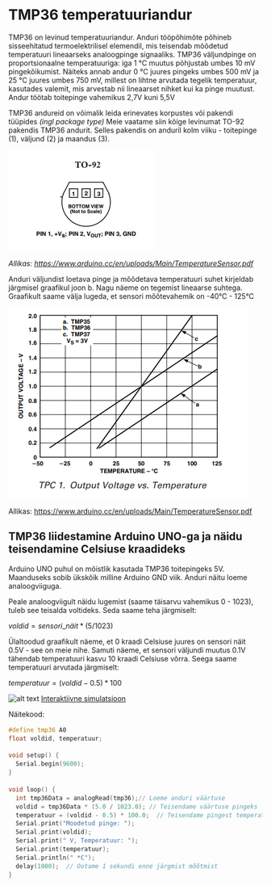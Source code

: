 # TMP36 temperatuuriandur

TMP36 on levinud temperatuuriandur. Anduri tööpõhimõte põhineb sisseehitatud termoelektrilisel elemendil, mis teisendab mõõdetud temperatuuri lineaarseks analoogpinge signaaliks. TMP36 väljundpinge on proportsionaalne temperatuuriga: iga 1 °C muutus põhjustab umbes 10 mV pingekõikumist. Näiteks annab andur 0 °C juures pingeks umbes 500 mV ja 25 °C juures umbes 750 mV, millest on lihtne arvutada tegelik temperatuur, kasutades valemit, mis arvestab nii lineaarset nihket kui ka pinge muutust. Andur töötab toitepinge vahemikus 2,7V kuni 5,5V

TMP36 andureid on võimalik leida erinevates korpustes või pakendi tüüpides *(ingl package type)* Meie vaatame siin kõige levinumat TO-92 pakendis TMP36 andurit. Selles pakendis on anduril kolm viiku - toitepinge (1), väljund (2) ja maandus (3).

![alt text](meedia/TMP36_TO-92.png)

*Allikas: https://www.arduino.cc/en/uploads/Main/TemperatureSensor.pdf*

Anduri väljundist loetava pinge ja mõõdetava temperatuuri suhet kirjeldab järgmisel graafikul joon b. Nagu näeme on tegemist lineaarse suhtega. Graafikult saame välja lugeda, et sensori mõõtevahemik on -40°C - 125°C 

![alt text](meedia/TMP36_graafik.png)

Allikas: https://www.arduino.cc/en/uploads/Main/TemperatureSensor.pdf

## TMP36 liidestamine Arduino UNO-ga ja näidu teisendamine Celsiuse kraadideks

Arduino UNO puhul on mõistlik kasutada TMP36 toitepingeks 5V. Maanduseks sobib ükskõik milline Arduino GND viik. Anduri näitu loeme analoogviiguga.

Peale analoogviigult näidu lugemist (saame täisarvu vahemikus 0 - 1023), tuleb see teisalda voltideks. Seda saame teha järgmiselt:

$voldid=sensori\_näit*(5/1023)$

Ülaltoodud graafikult näeme, et 0 kraadi Celsiuse juures on sensori näit 0.5V - see on meie nihe. Samuti näeme, et sensori väljundi muutus 0.1V tähendab temperatuuri kasvu 10 kraadi Celsiuse võrra. Seega saame temperatuuri arvutada järgmiselt:

$temperatuur=(voldid-0.5)*100$

![alt text](TMP36näide.png)
[Interaktiivne simulatsioon](https://www.tinkercad.com/things/aYrG2vh1uUn-tmp36?sharecode=k2pp1kucaxTrZC0PG6rnkitRuZ47a5o3cB9-ljA1rHg)

Näitekood:
~~~cpp
#define tmp36 A0
float voldid, temperatuur;

void setup() {
  Serial.begin(9600);
}

void loop() {
  int tmp36Data = analogRead(tmp36);// Loeme anduri väärtuse
  voldid = tmp36Data * (5.0 / 1023.0); // Teisendame väärtuse pingeks
  temperatuur = (voldid - 0.5) * 100.0;  // Teisendame pingest temperatuuriks
  Serial.print("Moodetud pinge: ");
  Serial.print(voldid);
  Serial.print(" V, Temperatuur: ");
  Serial.print(temperatuur);
  Serial.println(" *C");
  delay(1000);  // Ootame 1 sekundi enne järgmist mõõtmist
}

~~~
